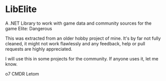 # LibElite
A .NET Library to work with game data and community sources for the game Elite: Dangerous

This was extracted from an older hobby project of mine. It's by far not fully cleaned, it might not work flawlessly and any feedback, help or pull requests are highly appreciated.

I will use this in some projects for the community. If anyone uses it, let me know.

o7
CMDR Letom
